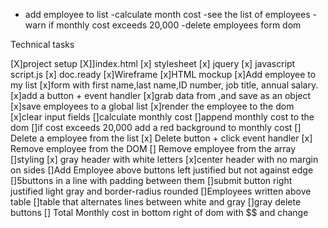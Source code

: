 - add employee to list
-calculate month cost
-see the list of employees
-warn if monthly cost exceeds 20,000
-delete employees form dom

Technical tasks

[X]project setup
    [X]]index.html
    [x] stylesheet
    [x] jquery
    [x] javascript script.js
    [x] doc.ready
[x]Wireframe
[x]HTML mockup
[x]Add employee to my list
    [x]form with first name,last name,ID number, job title, annual salary.
    [x]add a button + event handler
    [x]grab data from <inputs>,and save as an object
    [x]save employees to a global list
    [x]render the employee to the dom
    [x]clear input fields
[]calculate monthly cost
    []append monthly cost to the dom
    []if cost exceeds 20,000 add a red background to monthly cost
[] Delete a employee from the list
    [x] Delete button + click event handler
    [x] Remove employee from the DOM
    [] Remove employee from the array
[]styling
    [x] gray header with white letters
    [x]center header with no margin on sides
    []Add Employee above buttons left justified but not against edge
    []5buttons in a line with padding between them
    []submit button right justified light gray and border-radius rounded
    []Employees written above table
    []table that alternates lines between white and gray
    []gray delete buttons
    [] Total Monthly cost in bottom right of dom with $$ and change